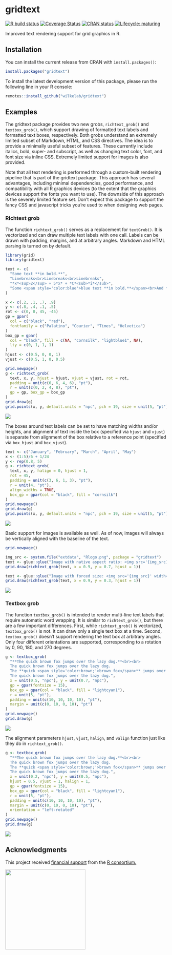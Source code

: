 
<!-- README.md is generated from README.Rmd. Please edit that file -->

# gridtext

<!-- badges: start -->

[![R build
status](https://github.com/wilkelab/gridtext/workflows/R-CMD-check/badge.svg)](https://github.com/wilkelab/gridtext/actions)
[![Coverage
Status](https://img.shields.io/codecov/c/github/wilkelab/gridtext/master.svg)](https://codecov.io/github/wilkelab/gridtext?branch=master)
[![CRAN
status](https://www.r-pkg.org/badges/version/gridtext)](https://cran.r-project.org/package=gridtext)
[![Lifecycle:
maturing](https://img.shields.io/badge/lifecycle-maturing-blue.svg)](https://lifecycle.r-lib.org/articles/stages.html#maturing)
<!-- badges: end -->

Improved text rendering support for grid graphics in R.

## Installation

You can install the current release from CRAN with `install.packages()`:

``` r
install.packages("gridtext")
```

To install the latest development version of this package, please run
the following line in your R console:

``` r
remotes::install_github("wilkelab/gridtext")
```

## Examples

The gridtext package provides two new grobs, `richtext_grob()` and
`textbox_grob()`, which support drawing of formatted text labels and
formatted text boxes, respectively. Both grobs understand an extremely
limited subset of Markdown, HTML, and CSS directives. The idea is to
provide a minimally useful subset of features. These currently include
italics, bold, super- and subscript, as well as changing text color,
font, and font size via inline CSS. Extremely limited support for images
is also provided.

Note that all text rendering is performed through a custom-built
rendering pipeline that is part of the gridtext package. This approach
has several advantages, including minimal dependencies, good
performance, and compatibility with all R graphics devices (to the
extent that the graphics devices support the fonts you want to use). The
downside of this approach is the severely limited feature set. Don’t
expect this package to support the fancy CSS and javascript tricks
you’re used to when designing web pages.

### Richtext grob

The function `richtext_grob()` serves as a replacement for `textGrob()`.
It is vectorized and can draw multiple text labels with one call. Labels
can be drawn with padding, margins, and at arbitrary angles. Markdown
and HTML parsing is turned on by default.

``` r
library(grid)
library(gridtext)

text <- c(
  "Some text **in bold.**",
  "Linebreaks<br>Linebreaks<br>Linebreaks",
  "*x*<sup>2</sup> + 5*x* + *C*<sub>*i*</sub>",
  "Some <span style='color:blue'>blue text **in bold.**</span><br>And *italics text.*<br>And some <span style='font-size:18pt; color:black'>large</span> text."
)

x <- c(.2, .1, .7, .9)
y <- c(.8, .4, .1, .5)
rot <- c(0, 0, 45, -45)
gp = gpar(
  col = c("black", "red"),
  fontfamily = c("Palatino", "Courier", "Times", "Helvetica")
)
box_gp = gpar(
  col = "black", fill = c(NA, "cornsilk", "lightblue1", NA),
  lty = c(0, 1, 1, 1)
)
hjust <- c(0.5, 0, 0, 1)
vjust <- c(0.5, 1, 0, 0.5)

grid.newpage()
g <- richtext_grob(
  text, x, y, hjust = hjust, vjust = vjust, rot = rot, 
  padding = unit(c(6, 6, 4, 6), "pt"),
  r = unit(c(0, 2, 4, 8), "pt"),
  gp = gp, box_gp = box_gp
)
grid.draw(g)
grid.points(x, y, default.units = "npc", pch = 19, size = unit(5, "pt"))
```

![](man/figures/README-unnamed-chunk-4-1.png)<!-- -->

The boxes around text labels can be set to have matching widths and/or
heights, and alignment of text inside the box (specified via `hjust` and
`vjust`) is separate from alignment of the box relative to a reference
point (specified via `box_hjust` and `box_vjust`).

``` r
text <- c("January", "February", "March", "April", "May")
x <- (1:5)/6 + 1/24
y <- rep(0.8, 5)
g <- richtext_grob(
  text, x, y, halign = 0, hjust = 1,
  rot = 45,
  padding = unit(c(3, 6, 1, 3), "pt"),
  r = unit(4, "pt"),
  align_widths = TRUE,
  box_gp = gpar(col = "black", fill = "cornsilk")
)
grid.newpage()
grid.draw(g)
grid.points(x, y, default.units = "npc", pch = 19, size = unit(5, "pt"))
```

![](man/figures/README-unnamed-chunk-5-1.png)<!-- -->

Basic support for images is available as well. As of now, images will
always be vertically aligned with the baseline of the text.

``` r
grid.newpage()

img_src <- system.file("extdata", "Rlogo.png", package = "gridtext")
text <- glue::glue("Image with native aspect ratio: <img src='{img_src}' width='100'/> And some more text.")
grid.draw(richtext_grob(text, x = 0.9, y = 0.7, hjust = 1))

text <- glue::glue("Image with forced size: <img src='{img_src}' width='100' height='30'/> And some more text.")
grid.draw(richtext_grob(text, x = 0.9, y = 0.3, hjust = 1))
```

![](man/figures/README-unnamed-chunk-6-1.png)<!-- -->

### Textbox grob

The function `textbox_grob()` is intended to render multi-line text
labels that require automatic word wrapping. It is similar to
`richtext_grob()`, but there are a few important differences. First,
while `richtext_grob()` is vectorized, `textbox_grob()` is not. It can
draw only a single text box at a time. Second, `textbox_grob()` doesn’t
support rendering the text box at arbitrary angles. Only four different
orientations are supported, corresponding to a rotation by 0, 90, 180,
and 270 degrees.

``` r
g <- textbox_grob(
  "**The quick brown fox jumps over the lazy dog.**<br><br>
  The quick brown fox jumps over the lazy dog.
  The **quick <span style='color:brown;'>brown fox</span>** jumps over the lazy dog.
  The quick brown fox jumps over the lazy dog.",
  x = unit(0.5, "npc"), y = unit(0.7, "npc"),
  gp = gpar(fontsize = 15),
  box_gp = gpar(col = "black", fill = "lightcyan1"),
  r = unit(5, "pt"),
  padding = unit(c(10, 10, 10, 10), "pt"),
  margin = unit(c(0, 10, 0, 10), "pt")
)
grid.newpage()
grid.draw(g)
```

![](man/figures/README-unnamed-chunk-7-1.png)<!-- -->

The alignment parameters `hjust`, `vjust`, `halign`, and `valign`
function just like they do in `richtext_grob()`.

``` r
g <- textbox_grob(
  "**The quick brown fox jumps over the lazy dog.**<br><br>
  The quick brown fox jumps over the lazy dog.
  The **quick <span style='color:brown;'>brown fox</span>** jumps over the lazy dog.
  The quick brown fox jumps over the lazy dog.",
  x = unit(0.2, "npc"), y = unit(0.5, "npc"),
  hjust = 0.5, vjust = 1, halign = 1,
  gp = gpar(fontsize = 15),
  box_gp = gpar(col = "black", fill = "lightcyan1"),
  r = unit(5, "pt"),
  padding = unit(c(10, 10, 10, 10), "pt"),
  margin = unit(c(0, 10, 0, 10), "pt"),
  orientation = "left-rotated"
)
grid.newpage()
grid.draw(g)
```

![](man/figures/README-unnamed-chunk-8-1.png)<!-- -->

## Acknowledgments

This project received [financial
support](https://www.r-consortium.org/all-projects/awarded-projects)
from the [R consortium.](https://www.r-consortium.org)

<img src="https://www.r-consortium.org/wp-content/uploads/sites/13/2016/09/RConsortium_Horizontal_Pantone.png" width="250">
